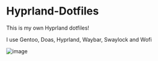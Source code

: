 # Hyprland-Dotfiles

This is my own Hyprland dotfiles!

I use Gentoo, Doas, Hyprland, Waybar, Swaylock and Wofi

![image](https://github.com/Biskvit-github/Hyprland-Dotfiles/assets/82251206/51800724-1b3b-4b63-a859-666b72b8e79f)
